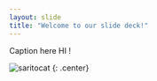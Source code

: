 ```yaml
---
layout: slide
title: "Welcome to our slide deck!"
---
```


Caption here
HI !

![saritocat](https://octodex.github.com/images/saritocat.png)
{: .center}
